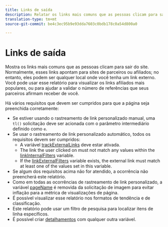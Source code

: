 ```yaml
---
title: Links de saída
description: Relatar os links mais comuns que as pessoas clicam para sair do site.
translation-type: tm+mt
source-git-commit: be4c3ec95b9e93dda7603c0bdb178c0a54d800a0

---
```



# Links de saída

Mostra os links mais comuns que as pessoas clicam para sair do site. Normalmente, esses links apontam para sites de parceiros ou afiliados; no entanto, eles podem ser qualquer local onde você tenha um link externo. Você pode usar esse relatório para visualizar os links afiliados mais populares, ou para ajudar a validar o número de referências que seus parceiros afirmam receber de você.

Há vários requisitos que devem ser cumpridos para que a página seja preenchida corretamente:
* Se estiver usando o rastreamento de link personalizado manual, uma `tl()` solicitação deve ser acionada com o parâmetro intermediário definido como `e`.
* Se usar o rastreamento de link personalizado automático, todos os requisitos devem ser cumpridos:
   * A variável [trackExternalLinks](/help/implement/vars/config-vars/trackexternallinks.md) deve estar ativada.
   * The link the user clicked on must not match any values within the [linkInternalFilters](/help/implement/vars/config-vars/linkinternalfilters.md) variable.
   * If the [linkExternalFilters](/help/implement/vars/config-vars/linkexternalfilters.md) variable exists, the external link must match at least one of the values set in this variable.
* Se algum dos requisitos acima não for atendido, a ocorrência não preencherá este relatório.
* Como em todas as ocorrências de rastreamento de link personalizado, a variável [pageName](/help/implement/vars/page-vars/pagename.md) é removida da solicitação de imagem para evitar inflação para a métrica de visualizações de página.
* É possível visualizar esse relatório nos formatos de tendência e de classificação.
* Este relatório pode usar um filtro de pesquisa para localizar itens de linha específicos.
* É possível criar [detalhamentos](/help/analyze/reports-analytics/reports-customize/breakdowns.md) com qualquer outra variável.
